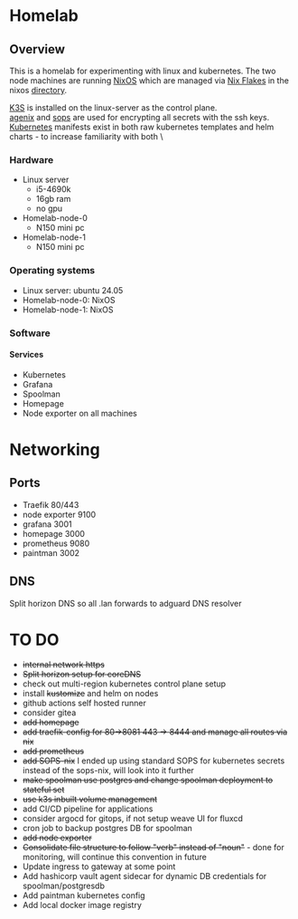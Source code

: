 # Homelab

## Overview
This is a homelab for experimenting with linux and kubernetes. The two node machines are running [NixOS](https://nixos.org/) which are managed via [Nix Flakes](https://nixos.wiki/wiki/Flakes) in the nixos [directory](nixos/).

[K3S](https://k3s.io) is installed on the linux-server as the control plane. \
[agenix](https://github.com/ryantm/agenix) and [sops]() are used for encrypting all secrets with the ssh keys. \
[Kubernetes](https://kubernetes.io/) manifests exist in both raw kubernetes templates and helm charts - to increase familiarity with both \

### Hardware
- Linux server
  - i5-4690k
  - 16gb ram
  - no gpu
- Homelab-node-0
    - N150 mini pc
- Homelab-node-1
    - N150 mini pc

### Operating systems
- Linux server: ubuntu 24.05
- Homelab-node-0: NixOS
- Homelab-node-1: NixOS

### Software
#### Services
- Kubernetes
- Grafana
- Spoolman
- Homepage
- Node exporter on all machines



# Networking
## Ports
  - Traefik 80/443
  - node exporter 9100
  - grafana 3001
  - homepage 3000
  - prometheus 9080
  - paintman 3002

## DNS
Split horizon DNS so all .lan forwards to adguard DNS resolver


# TO DO
- ~~internal network https~~
- ~~Split horizon setup for coreDNS~~
- check out multi-region kubernetes control plane setup
- install ~~kustomize~~ and helm on nodes
- github actions self hosted runner
- consider gitea
- ~~add homepage~~
- ~~add traefik-config for 80->8081 443 -> 8444 and manage all routes via nix~~
- ~~add prometheus~~
- ~~add SOPS-nix~~ I ended up using standard SOPS for kubernetes secrets instead of the sops-nix, will look into it further
- ~~make spoolman use postgres and change spoolman deployment to stateful set~~
- ~~use k3s inbuilt volume management~~
- add CI/CD pipeline for applications
- consider argocd for gitops, if not setup weave UI for fluxcd
- cron job to backup postgres DB for spoolman
- ~~add node exporter~~
- ~~Consolidate file structure to follow "verb" instead of "noun"~~ - done for monitoring, will continue this convention in future
- Update ingress to gateway at some point
- Add hashicorp vault agent sidecar for dynamic DB credentials for spoolman/postgresdb
- Add paintman kubernetes config
- Add local docker image registry